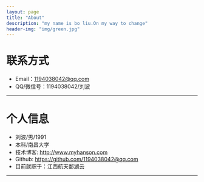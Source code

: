 ```yaml
---
layout: page
title: "About"
description: "my name is bo liu.On my way to change"
header-img: "img/green.jpg"
---
```





# 联系方式

*   Email：1194038042@qq.com
*   QQ/微信号：1194038042/刘波

* * *

# 个人信息

*   刘波/男/1991
*   本科/南昌大学
*   技术博客: <http://www.myhanson.com>
*   Github: <https://github.com/1194038042@qq.com>
*   目前就职于：江西航天鄱湖云

* * *
